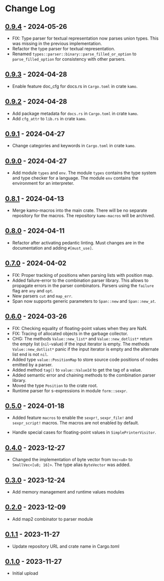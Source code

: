 # Change Log

## [0.9.4](https://github.com/typedduck/kamo/tree/kamo-v0.9.4) - 2024-05-26

* FIX: Type parser for textual representation now parses union types. This was
  missing in the previous implementation.
* Refactor the type parser for textual representation.
* Renamed `types::parser::binary::parse_filled_or_option` to
  `parse_filled_option` for consistency with other parsers.

## [0.9.3](https://github.com/typedduck/kamo/tree/kamo-v0.9.3) - 2024-04-28

* Enable feature doc_cfg for docs.rs in `Cargo.toml` in crate `kamo`.

## [0.9.2](https://github.com/typedduck/kamo/tree/kamo-v0.9.2) - 2024-04-28

* Add package metadata for `docs.rs` in `Cargo.toml` in crate `kamo`.
* Add `cfg_attr` to `lib.rs` in crate `kamo`.

## [0.9.1](https://github.com/typedduck/kamo/tree/kamo-v0.9.1) - 2024-04-27

* Change categories and keywords in `Cargo.toml` in crate `kamo`.

## [0.9.0](https://github.com/typedduck/kamo/tree/kamo-v0.9.0) - 2024-04-27

* Add module `types` and `env`. The module `types` contains the type system and
  type checker for a language. The module `env` contains the environment for an
  interpreter.

## [0.8.1](https://github.com/typedduck/kamo/tree/kamo-v0.8.1) - 2024-04-13

* Merge kamo-macros into the main crate. There will be no separate repository for
  the macros. The repository `kamo-macros` will be archived.

## [0.8.0](https://github.com/typedduck/kamo/tree/v0.8.0) - 2024-04-11

* Refactor after activating pedantic linting. Must changes are in the
  documentation and adding `#[must_use]`.

## [0.7.0](https://github.com/typedduck/kamo/tree/v0.7.0) - 2024-04-02

* FIX: Proper tracking of positions when parsing lists with position map.
* Added failure-error to the combination parser library. This allows to
  propagate errors in the parser combinators. Parsers using the `failure`
  flag are `any` and `opt`.
* New parsers `cut` and `map_err`.
* Span now supports generic parameters to `Span::new` and `Span::new_at`.

## [0.6.0](https://github.com/typedduck/kamo/tree/v0.6.0) - 2024-03-26

* FIX: Checking equality of floating-point values when they are NaN.
* FIX: Tracing of allocated objects in the garbage collector.
* CHG: The methods `Value::new_list*` and `Value::new_dotlist*` return the empty
  list (`nil`-value) if the input iterator is empty. The methods
  `Value::new_dotlist*` panic if the input iterator is empty and the alternate
  list end is not `nil`.
* Added type `value::PositionMap` to store source code positions of nodes
  emitted by a parser.
* Added method `tag()` to `value::ValueId` to get the tag of a value.
* Added semantic error and chaining methods to the combination parser library.
* Moved the type `Position` to the crate root.
* Runtime parser for s-expressions in module `form::sexpr`.

## [0.5.0](https://github.com/typedduck/kamo/tree/v0.5.0) - 2024-01-18

* Added feature `macros` to enable the `sexpr!`, `sexpr_file!` and
  `sexpr_script!` macros. The macros are not enabled by default.

* Handle special cases for floating-point values in `SimplePrinterVisitor`.

## [0.4.0](https://github.com/typedduck/kamo/tree/v0.4.0) - 2023-12-27

* Changed the implementation of byte vector from `Vec<u8>` to
  `SmallVec<[u8; 16]>`. The type alias `ByteVector` was added.

## [0.3.0](https://github.com/typedduck/kamo/tree/v0.3.0) - 2023-12-24

* Add memory management and runtime values modules

## [0.2.0](https://github.com/typedduck/kamo/tree/v0.2.0) - 2023-12-09

* Add map2 combinator to parser module

## [0.1.1](https://github.com/typedduck/kamo/tree/v0.1.1) - 2023-11-27

* Update repository URL and crate name in Cargo.toml

## [0.1.0](https://github.com/typedduck/kamo/tree/v0.1.0) - 2023-11-27

* Initial upload
